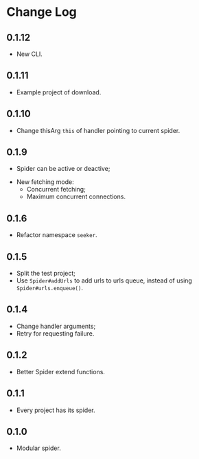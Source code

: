 # Change Log

## 0.1.12
* New CLI.

## 0.1.11
+ Example project of download.

## 0.1.10
* Change thisArg `this` of handler pointing to current spider.

## 0.1.9
+ Spider can be active or deactive;
* New fetching mode:
    * Concurrent fetching;
    + Maximum concurrent connections.

## 0.1.6
* Refactor namespace `seeker`.

## 0.1.5
* Split the test project;
* Use `Spider#addUrls` to add urls to urls queue, instead of using `Spider#urls.enqueue()`.

## 0.1.4
* Change handler arguments;
* Retry for requesting failure.

## 0.1.2
* Better Spider extend functions.

## 0.1.1
+ Every project has its spider.

## 0.1.0
+ Modular spider.

